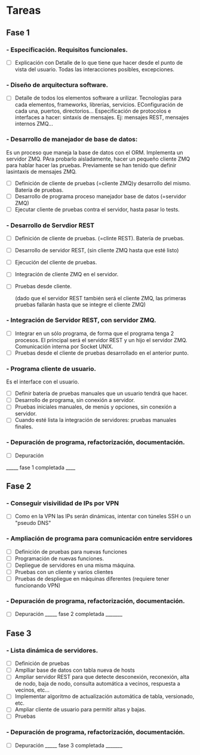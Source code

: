 
# Tareas
## Fase 1

### - Especificación. Requisitos funcionales.
- [ ] Explicación con Detalle de lo que tiene que hacer desde el punto de vista del usuario. Todas las interacciones posibles, excepciones.
	
### - Diseño de arquitectura software.
- [ ] Detalle de todos los elementos software a urilizar. Tecnologías para cada elementos, frameworks, librerías, servicios. EConfiguración de cada una, puertos, directorios... Especificación de protocolos e interfaces a hacer: sintaxis de mensajes. Ej: mensajes REST, mensajes internos ZMQ...
	
### - Desarrollo de manejador de base de datos:
	
  Es un proceso que maneja la base de datos con el ORM. Implementa un servidor ZMQ. PAra probarlo aisladamente, hacer un pequeño cliente ZMQ para hablar hacer las pruebas. Previamente se han tenido que definir lasintaxis de mensajes ZMQ.
- [ ] Definición de cliente de pruebas (=cliente ZMQ)y desarrollo del mismo. Batería de pruebas.
- [ ] Desarrollo de programa proceso manejador base de datos (=servidor ZMQ)
- [ ] Ejecutar cliente de pruebas contra el servidor, hasta pasar lo tests.
	
### -  Desarrollo de Servdior REST
- [ ] Definición de cliente de pruebas. (=clinte REST). Batería de pruebas.
- [ ] Desarrollo de servidor REST, (sin cliente ZMQ hasta que esté listo)
- [ ] Ejecución del cliente de pruebas.
- [ ] Integración de cliente ZMQ en el servidor.
- [ ] Pruebas desde cliente.
      
	(dado que el servidor REST también será el cliente ZMQ, las primeras pruebas fallarán hasta que se integre el cliente ZMQ)
	
### -  Integración de Servidor REST, con servidor ZMQ.
- [ ] Integrar en un sólo programa, de forma que el programa tenga 2 procesos. El principal será el servidor REST y un hijo el servidor ZMQ. Comunicación interna por Socket UNIX.
- [ ] Pruebas desde el cliente de pruebas desarrollado en el anterior punto.
	
### -  Programa cliente de usuario.

Es el interface con el usuario.
- [ ] Definir batería de pruebas manuales que un usuario tendrá que hacer.
- [ ] Desarrollo de programa, sin conexión a servidor.
- [ ] Pruebas iniciales manuales, de menús y opciones, sin conexión a servidor.
- [ ] Cuando esté lista la integración de servidores: pruebas manuales finales.
	
### - Depuración de programa, refactorización, documentación.
- [ ] Depuración
	
_____ fase 1 completada ____	

## Fase 2
### - Conseguir visivilidad de IPs por VPN
- [ ]	Como en la VPN las IPs serán dinámicas, intentar con túneles SSH o un "pseudo DNS"
	
### - Ampliación de programa para comunicación entre servidores
- [ ]	Definición de pruebas para nuevas funciones
- [ ]	Programación de nuevas funciones.
- [ ]	Depliegue de servidores en una misma máquina.
- [ ]	Pruebas con un cliente y varios clientes
- [ ]	Pruebas de despliegue en máquinas diferentes (requiere tener funcionando VPN)

### - Depuración de programa, refactorización, documentación.
- [ ] Depuración
_____ 	fase 2 completada _______
## Fase 3
### - Lista dinámica de servidores.
- [ ] Definición de pruebas
- [ ] Amplliar base de datos con tabla nueva de hosts
- [ ] Ampliar servidor REST para que detecte desconexión, reconexión, alta de nodo, baja de nodo, consulta automática a vecinos, respuesta a vecinos, etc...
- [ ] Implementar algoritmo de actualización automática de tabla, versionado, etc.
- [ ] Ampliar cliente de usuario para permitir altas y bajas.
- [ ] Pruebas
	
### - Depuración de programa, refactorización, documentación.
- [ ] Depuración
_____ 	fase 3 completada _______
	
